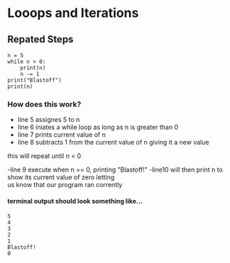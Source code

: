 # Looops and Iterations

## Repated Steps
```
n = 5
while n > 0:
    print(n)
    n -= 1
print("Blastoff")
print(n)
```

### How does this work? 

- line 5 assignes 5 to n
- line 6 iniates a while loop as long as n is greater than 0
- line 7 prints current value of n
- line 8 subtracts 1 from the current value of n giving it a new value

this will repeat until n < 0

-line 9 execute when n == 0, printing "Blastoff!"
-line10 will then print n to show its current value of zero letting  
us know that our program ran corrently

#### terminal output should look something like...

```
5
4
3
2
1
Blastoff!
0
``` 
